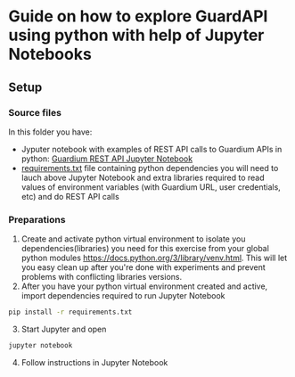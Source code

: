 # Guide on how to explore GuardAPI using python with help of Jupyter Notebooks

## Setup

### Source files

In this folder you have:

- Jyputer notebook with examples of REST API calls to Guardium APIs in python: [Guardium REST API Jupyter Notebook](GuardAPI-REST.ipynb)
- [requirements.txt](requirements.txt) file containing python dependencies you will need to lauch above Jupyter Notebook and extra libraries required to read values of environment variables (with Guardium URL, user credentials, etc) and do REST API calls

### Preparations

1. Create and activate python virtual environment to isolate you dependencies(libraries) you need for this exercise from your global python modules https://docs.python.org/3/library/venv.html. This will let you easy clean up after you're done with experiments and prevent problems with conflicting libraries versions.
2. After you have your python virtual environment created and active, import dependencies required to run Jupyter Notebook

```bash
pip install -r requirements.txt
```

3. Start Jupyter and open 

```bash
jupyter notebook
```

4. Follow instructions in Jupyter Notebook
